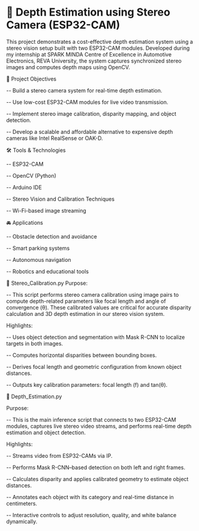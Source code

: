 
# 📌 Depth Estimation using Stereo Camera (ESP32-CAM)
This project demonstrates a cost-effective depth estimation system using a stereo vision setup built with two ESP32-CAM modules. Developed during my internship at SPARK MINDA Centre of Excellence in Automotive Electronics, REVA University, the system captures synchronized stereo images and computes depth maps using OpenCV.

🎯 Project Objectives

  -- Build a stereo camera system for real-time depth estimation.

  -- Use low-cost ESP32-CAM modules for live video transmission.

  -- Implement stereo image calibration,  disparity mapping, and object detection.

  -- Develop a scalable and affordable alternative to expensive depth cameras like Intel RealSense or OAK-D.


🛠️ Tools & Technologies

   -- ESP32-CAM

   -- OpenCV (Python)

   -- Arduino IDE

   -- Stereo Vision and Calibration Techniques

   -- Wi-Fi-based image streaming


🚘 Applications

   -- Obstacle detection and avoidance

   -- Smart parking systems

   -- Autonomous navigation

   -- Robotics and educational tools





📘 Stereo_Calibration.py
Purpose:

  -- This script performs stereo camera calibration using image pairs to compute depth-related parameters like focal length and angle of convergence (θ). These calibrated values are critical for accurate disparity calculation and 3D depth estimation in our stereo vision system.

Highlights:

   -- Uses object detection and segmentation with Mask R-CNN to localize targets in both images.

   -- Computes horizontal disparities between bounding boxes.

   -- Derives focal length and geometric configuration from known object distances.

   -- Outputs key calibration parameters: focal length (f) and tan(θ).


📘 Depth_Estimation.py

Purpose:

   -- This is the main inference script that connects to two ESP32-CAM modules, captures live stereo video streams, and performs real-time depth estimation and object detection.

Highlights:

   -- Streams video from ESP32-CAMs via IP.

   -- Performs Mask R-CNN–based detection on both left and right frames.

   -- Calculates disparity and applies calibrated geometry to estimate object distances.

   -- Annotates each object with its category and real-time distance in centimeters.

   -- Interactive controls to adjust resolution, quality, and white balance dynamically.

